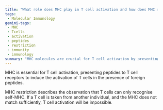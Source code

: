 ```yaml
---
title: "What role does MHC play in T cell activation and how does MHC restriction influence immune responses?"
tags:
 - Molecular Immunology
gemini-tags:
 - MHC
 - Tcells
 - activation
 - peptides
 - restriction
 - immunity
 - immunology
summary: "MHC molecules are crucial for T cell activation by presenting peptides, and T cells are restricted to recognizing only self-MHC molecules, meaning they cannot be activated by foreign MHC."
---
```

MHC is essential for T cell activation, presenting peptides to T cell receptors to induce the activation of T cells in the presence of foreign peptides. 

MHC restriction describes the observation that T cells can only recognise self-MHC. If a T cell is taken from another individual, and the MHC does not match sufficiently, T cell activation will be impossible.